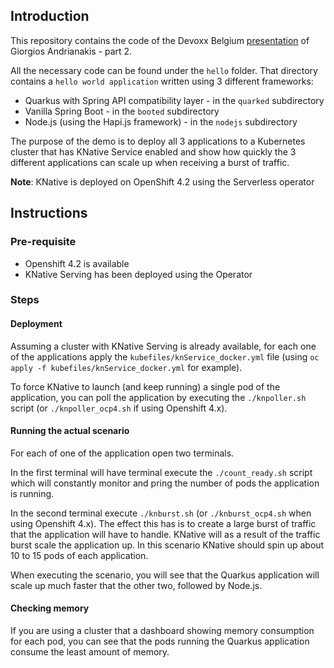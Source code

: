 ## Introduction

This repository contains the code of the Devoxx Belgium [presentation](https://www.youtube.com/watch?v=9wJm8g83vqA&t=2678s)
of Giorgios Andrianakis - part 2.

All the necessary code can be found under the `hello` folder. That directory contains a `hello world application` written using 3 different frameworks: 
* Quarkus with Spring API compatibility layer - in the `quarked` subdirectory
* Vanilla Spring Boot  - in the `booted` subdirectory
* Node.js (using the Hapi.js framework) - in the `nodejs` subdirectory  

The purpose of the demo is to deploy all 3 applications to a Kubernetes cluster that has KNative Service enabled
and show how quickly the 3 different applications can scale up when receiving a burst of traffic.

**Note**: KNative is deployed on OpenShift 4.2 using the Serverless operator

## Instructions

### Pre-requisite

- Openshift 4.2 is available
- KNative Serving has been deployed using the Operator

### Steps

#### Deployment

Assuming a cluster with KNative Serving is already available, for each one of the applications apply the `kubefiles/knService_docker.yml` file (using `oc apply -f kubefiles/knService_docker.yml` for example).

To force KNative to launch (and keep running) a single pod of the application, you can poll the application by executing the `./knpoller.sh` script (or `./knpoller_ocp4.sh` if using Openshift 4.x).

#### Running the actual scenario

For each of one of the application open two terminals.

In the first terminal will have terminal execute the `./count_ready.sh` script which will constantly monitor and pring the number of pods the application is running.

In the second terminal execute `./knburst.sh` (or `./knburst_ocp4.sh` when using Openshift 4.x). The effect this has is to create a large burst of traffic that the application will have to handle.
KNative will as a result of the traffic burst scale the application up. In this scenario KNative should spin up about 10 to 15 pods of each application.

When executing the scenario, you will see that the Quarkus application will scale up much faster that the other two, followed by Node.js.


#### Checking memory

If you are using a cluster that a dashboard showing memory consumption for each pod, you can see that the pods running the Quarkus application consume the least amount of memory.


  